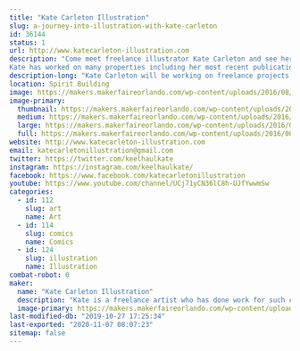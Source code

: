```yaml
---
title: "Kate Carleton Illustration"
slug: a-journey-into-illustration-with-kate-carleton
id: 36144
status: 1
url: http://www.katecarleton-illustration.com
description: "Come meet freelance illustrator Kate Carleton and see her art and ask questions.
Kate has worked on many properties including her most recent publication with Del Rey Publishing and Netflix for the \"Visions from the Upside Down\" Stranger things art book coming out Oct.15, 2019."
description-long: "Kate Carleton will be working on freelance projects she has at the time and answering questions anyone has about her process and any other questions they might have. We will have a few prints for sale of Kate's artwork and she will be taking a few commissions during the show as well."
location: Spirit Building
image: https://makers.makerfaireorlando.com/wp-content/uploads/2016/08/13640780_693177150821082_4873233138541640398_o.png
image-primary:
  thumbnail: https://makers.makerfaireorlando.com/wp-content/uploads/2016/08/13640780_693177150821082_4873233138541640398_o-150x150.png
  medium: https://makers.makerfaireorlando.com/wp-content/uploads/2016/08/13640780_693177150821082_4873233138541640398_o-300x96.png
  large: https://makers.makerfaireorlando.com/wp-content/uploads/2016/08/13640780_693177150821082_4873233138541640398_o.png
  full: https://makers.makerfaireorlando.com/wp-content/uploads/2016/08/13640780_693177150821082_4873233138541640398_o.png
website: http://www.katecarleton-illustration.com
email: katecarletonillustration@gmail.com
twitter: https://twitter.com/keelhaulkate
instagram: https://instagram.com/keelhaulkate/
facebook: https://www.facebook.com/katecarletonillustration
youtube: https://www.youtube.com/channel/UCj71yCN36lC8h-UJfYwwmSw
categories:
  - id: 112
    slug: art
    name: Art
  - id: 114
    slug: comics
    name: Comics
  - id: 124
    slug: illustration
    name: Illustration
combat-robot: 0
maker:
  name: "Kate Carleton Illustration"
  description: "Kate is a freelance artist who has done work for such companies as Marvel, DC, LucasFilms LTD, IDW, Zenescope and Actionlab. She has done everything from sketch card work, coloring, flatting , and making her own comics. "
  image-primary: https://makers.makerfaireorlando.com/wp-content/uploads/2015/06/IMG_0227.jpg
last-modified-db: "2019-10-27 17:25:34"
last-exported: "2020-11-07 08:07:23"
sitemap: false
---
```

